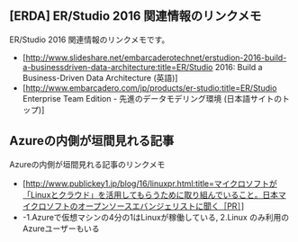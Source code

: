 ## [ERDA] ER/Studio 2016 関連情報のリンクメモ

ER/Studio 2016 関連情報のリンクメモです。
* [http://www.slideshare.net/embarcaderotechnet/erstudion-2016-build-a-businessdriven-data-architecture:title=ER/Studio 2016: Build a Business-Driven Data Architecture (英語)]
* [http://www.embarcadero.com/jp/products/er-studio:title=ER/Studio Enterprise Team Edition - 先進のデータモデリング環境 (日本語サイトのトップ)]


## Azureの内側が垣間見れる記事

Azureの内側が垣間見れる記事のリンクメモ
* [http://www.publickey1.jp/blog/16/linuxpr.html:title=マイクロソフトが「Linuxとクラウド」を活用してもらうために取り組んでいること。日本マイクロソフトのオープンソースエバンジェリストに聞く［PR］]
* -1.Azureで仮想マシンの4分の1はLinuxが稼働している, 2.Linux のみ利用の Azureユーザーもいる

